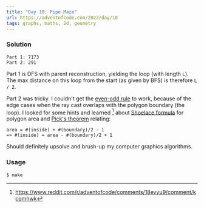 ```yaml
---
title: "Day 10: Pipe Maze"
url: https://adventofcode.com/2023/day/10
tags: graphs, maths, 2d, geometry
---
```


### Solution
```
Part 1: 7173
Part 2: 291
```

Part 1 is DFS with parent reconstruction, yielding the loop (with length `L`). The max distance on this loop from the start (as given by BFS) is therefore `L / 2`.

Part 2 was tricky. I couldn't get the [even-odd rule](https://en.wikipedia.org/wiki/Point_in_polygon#Ray_casting_algorithm) to work, because of the edge cases when the ray cast overlaps with the polygon boundary (the loop). I looked for some hints and learned [^1] about [Shoelace formula](https://en.wikipedia.org/wiki/Shoelace_formula) for polygon area and [Pick's theorem](https://en.wikipedia.org/wiki/Pick%27s_theorem) relating:
```
area = #(inside) + #(boundary)/2 - 1
=> #(inside) = area - #(boundary)/2 + 1
```

Should definitely upsolve and brush-up my computer graphics algorithms.

### Usage
```
$ make
```

[^1]: https://www.reddit.com/r/adventofcode/comments/18evyu9/comment/kcqmhwk
